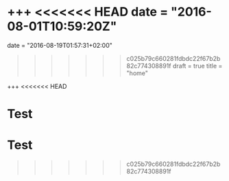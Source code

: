 +++
<<<<<<< HEAD
date = "2016-08-01T10:59:20Z"
=======
date = "2016-08-19T01:57:31+02:00"
>>>>>>> c025b79c660281fdbdc22f67b2b82c774308891f
draft = true
title = "home"

+++
<<<<<<< HEAD
Test
=======
# Test
>>>>>>> c025b79c660281fdbdc22f67b2b82c774308891f
